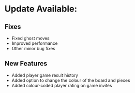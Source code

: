 # Update Available:

## Fixes
- Fixed ghost moves
- Improved performance
- Other minor bug fixes

## New Features
- Added player game result history
- Added option to change the colour of the board and pieces
- Added colour-coded player rating on game invites
